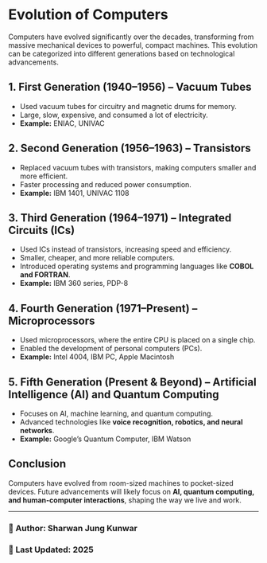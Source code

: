 # Evolution of Computers

Computers have evolved significantly over the decades, transforming from massive mechanical devices to powerful, compact machines. This evolution can be categorized into different generations based on technological advancements.

## 1. First Generation (1940–1956) – Vacuum Tubes  
- Used vacuum tubes for circuitry and magnetic drums for memory.  
- Large, slow, expensive, and consumed a lot of electricity.  
- **Example:** ENIAC, UNIVAC  

## 2. Second Generation (1956–1963) – Transistors  
- Replaced vacuum tubes with transistors, making computers smaller and more efficient.  
- Faster processing and reduced power consumption.  
- **Example:** IBM 1401, UNIVAC 1108  

## 3. Third Generation (1964–1971) – Integrated Circuits (ICs)  
- Used ICs instead of transistors, increasing speed and efficiency.  
- Smaller, cheaper, and more reliable computers.  
- Introduced operating systems and programming languages like **COBOL and FORTRAN**.  
- **Example:** IBM 360 series, PDP-8  

## 4. Fourth Generation (1971–Present) – Microprocessors  
- Used microprocessors, where the entire CPU is placed on a single chip.  
- Enabled the development of personal computers (PCs).  
- **Example:** Intel 4004, IBM PC, Apple Macintosh  

## 5. Fifth Generation (Present & Beyond) – Artificial Intelligence (AI) and Quantum Computing  
- Focuses on AI, machine learning, and quantum computing.  
- Advanced technologies like **voice recognition, robotics, and neural networks**.  
- **Example:** Google’s Quantum Computer, IBM Watson  

## Conclusion  
Computers have evolved from room-sized machines to pocket-sized devices. Future advancements will likely focus on **AI, quantum computing, and human-computer interactions**, shaping the way we live and work.

---

### **📌 Author:** Sharwan Jung Kunwar  
### **📅 Last Updated:** 2025